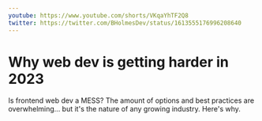 ```yaml
---
youtube: https://www.youtube.com/shorts/VKqaYhTF2Q8
twitter: https://twitter.com/BHolmesDev/status/1613555176996208640
---
```


# Why web dev is getting harder in 2023

Is frontend web dev a MESS? The amount of options and best practices are overwhelming... but it's the nature of any growing industry. Here's why.

